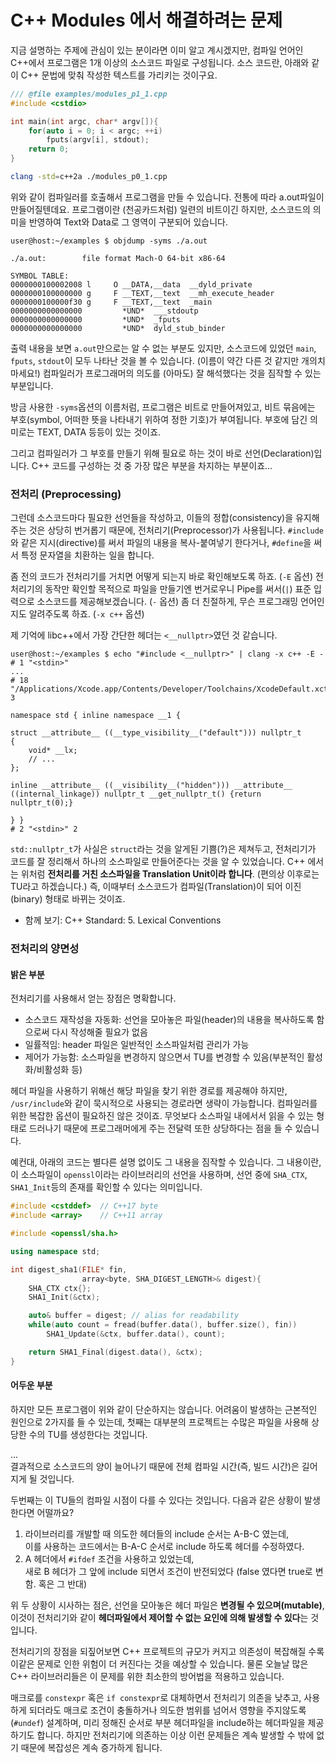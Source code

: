 # C++ Modules 에서 해결하려는 문제

지금 설명하는 주제에 관심이 있는 분이라면 이미 알고 계시겠지만, 컴파일 언어인 C++에서 프로그램은 1개 이상의 소스코드 파일로 구성됩니다.
소스 코드란, 아래와 같이 C++ 문법에 맞춰 작성한 텍스트를 가리키는 것이구요.

```c++
/// @file examples/modules_p1_1.cpp
#include <cstdio>

int main(int argc, char* argv[]){
    for(auto i = 0; i < argc; ++i)
        fputs(argv[i], stdout);
    return 0;
}
```

```bash
clang -std=c++2a ./modules_p0_1.cpp
```

위와 같이 컴파일러를 호출해서 프로그램을 만들 수 있습니다.
전통에 따라 a.out파일이 만들어질텐데요.
프로그램이란 (천공카드처럼) 일련의 비트이긴 하지만, 소스코드의 의미을 반영하여 Text와 Data로 그 영역이 구분되어 있습니다.

```console
user@host:~/examples $ objdump -syms ./a.out 

./a.out:        file format Mach-O 64-bit x86-64

SYMBOL TABLE:
0000000100002008 l     O __DATA,__data  __dyld_private
0000000100000000 g     F __TEXT,__text  __mh_execute_header
0000000100000f30 g     F __TEXT,__text  _main
0000000000000000         *UND*  ___stdoutp
0000000000000000         *UND*  _fputs
0000000000000000         *UND*  dyld_stub_binder
```

출력 내용을 보면 `a.out`만으로는 알 수 없는 부분도 있지만, 소스코드에 있었던 `main`, `fputs`, `stdout`이 모두 나타난 것을 볼 수 있습니다. (이름이 약간 다른 것 같지만 개의치 마세요!)
컴파일러가 프로그래머의 의도를 (아마도) 잘 해석했다는 것을 짐작할 수 있는 부분입니다.

방금 사용한 `-syms`옵션의 이름처럼, 프로그램은 비트로 만들어져있고, 비트 묶음에는 부호(symbol, 어떠한 뜻을 나타내기 위하여 정한 기호)가 부여됩니다. 부호에 담긴 의미로는 TEXT, DATA 등등이 있는 것이죠.

그리고 컴파일러가 그 부호를 만들기 위해 필요로 하는 것이 바로 선언(Declaration)입니다.
C++ 코드를 구성하는 것 중 가장 많은 부분을 차지하는 부분이죠...

### 전처리 (Preprocessing)

그런데 소스코드마다 필요한 선언들을 작성하고, 이들의 정합(consistency)을 유지해주는 것은 상당히 번거롭기 때문에, 전처리기(Preprocessor)가 사용됩니다.
`#include`와 같은 지시(directive)를 써서 파일의 내용을 복사-붙여넣기 한다거나, `#define`을 써서 특정 문자열을 치환하는 일을 합니다.

좀 전의 코드가 전처리기를 거치면 어떻게 되는지 바로 확인해보도록 하죠. (`-E` 옵션)
전처리기의 동작만 확인할 목적으로 파일을 만들기엔 번거로우니 Pipe를 써서(`|`) 표준 입력으로 소스코드를 제공해보겠습니다. (`-` 옵션)
좀 더 친절하게, 무슨 프로그래밍 언어인지도 알려주도록 하죠. (`-x c++` 옵션)

제 기억에 libc++에서 가장 간단한 헤더는 `<__nullptr>`였던 것 같습니다.

```
user@host:~/examples $ echo "#include <__nullptr>" | clang -x c++ -E -
# 1 "<stdin>"
...
# 18 "/Applications/Xcode.app/Contents/Developer/Toolchains/XcodeDefault.xctoolchain/usr/bin/../include/c++/v1/__nullptr" 3

namespace std { inline namespace __1 {

struct __attribute__ ((__type_visibility__("default"))) nullptr_t
{
    void* __lx;
    // ...
};

inline __attribute__ ((__visibility__("hidden"))) __attribute__ ((internal_linkage)) nullptr_t __get_nullptr_t() {return nullptr_t(0);}

} }
# 2 "<stdin>" 2
```

`std::nullptr_t`가 사실은 `struct`라는 것을 알게된 기쁨(?)은 제쳐두고, 전처리기가 코드를 잘 정리해서 하나의 소스파일로 만들어준다는 것을 알 수 있었습니다.
C++ 에서는 위처럼 **전처리를 거친 소스파일을 Translation Unit이라 합니다**. (편의상 이후로는 TU라고 하겠습니다.)
즉, 이때부터 소스코드가 컴파일(Translation)이 되어 이진(binary) 형태로 바뀌는 것이죠.

* 함께 보기: C++ Standard: 5. Lexical Conventions

### 전처리의 양면성 

#### 밝은 부분

전처리기를 사용해서 얻는 장점은 명확합니다. 

* 소스코드 재작성을 자동화: 선언을 모아놓은 파일(header)의 내용을 복사하도록 함으로써 다시 작성해줄 필요가 없음
* 일률적임: header 파일은 일반적인 소스파일처럼 관리가 가능
* 제어가 가능함: 소스파일을 변경하지 않으면서 TU를 변경할 수 있음(부분적인 활성화/비활성화 등)

헤더 파일을 사용하기 위해선 해당 파일을 찾기 위한 경로를 제공해야 하지만, `/usr/include`와 같이 묵시적으로 사용되는 경로라면 생략이 가능합니다. 컴파일러를 위한 복잡한 옵션이 필요하진 않은 것이죠.
무엇보다 소스파일 내에서서 읽을 수 있는 형태로 드러나기 때문에 프로그래머에게 주는 전달력 또한 상당하다는 점을 들 수 있습니다.

예컨대, 아래의 코드는 별다른 설명 없이도 그 내용을 짐작할 수 있습니다.
그 내용이란, 이 소스파일이 `openssl`이라는 라이브러리의 선언을 사용하며, 선언 중에 `SHA_CTX`, `SHA1_Init`등의 존재를 확인할 수 있다는 의미입니다.

```c++
#include <cstddef>  // C++17 byte
#include <array>    // C++11 array

#include <openssl/sha.h>

using namespace std;

int digest_sha1(FILE* fin, 
                array<byte, SHA_DIGEST_LENGTH>& digest){
    SHA_CTX ctx{};
    SHA1_Init(&ctx);

    auto& buffer = digest; // alias for readability
    while(auto count = fread(buffer.data(), buffer.size(), fin))
        SHA1_Update(&ctx, buffer.data(), count);

    return SHA1_Final(digest.data(), &ctx);
}
```

#### 어두운 부분

하지만 모든 프로그램이 위와 같이 단순하지는 않습니다. 어려움이 발생하는 근본적인 원인으로 2가지를 들 수 있는데,
첫째는 대부분의 프로젝트는 수많은 파일을 사용해 상당한 수의 TU를 생성한다는 것입니다.

...  
결과적으로 소스코드의 양이 늘어나기 때문에 전체 컴파일 시간(즉, 빌드 시간)은 길어지게 될 것입니다.

두번째는 이 TU들의 컴파일 시점이 다를 수 있다는 것입니다.
다음과 같은 상황이 발생한다면 어떨까요?

1. 라이브러리를 개발할 때 의도한 헤더들의 include 순서는 A-B-C 였는데,  
  이를 사용하는 코드에서는 B-A-C 순서로 include 하도록 헤더를 수정하였다.
2. A 헤더에서 `#ifdef` 조건을 사용하고 있었는데,  
  새로 B 헤더가 그 앞에 include 되면서 조건이 반전되었다 (false 였다면 true로 변함. 혹은 그 반대)

위 두 상황이 시사하는 점은, 선언을 모아놓은 헤더 파일은 **변경될 수 있으며(mutable)**, 이것이 전처리기와 같이 **헤더파일에서 제어할 수 없는 요인에 의해 발생할 수 있다**는 것입니다.

전처리기의 장점을 되짚어보면 C++ 프로젝트의 규모가 커지고 의존성이 복잡해질 수록 이같은 문제로 인한 위험이 더 커진다는 것을 예상할 수 있습니다.
물론 오늘날 많은 C++ 라이브러리들은 이 문제를 위한 최소한의 방어법을 적용하고 있습니다.

매크로를 `constexpr` 혹은 `if constexpr`로 대체하면서 전처리기 의존을 낮추고, 사용하게 되더라도 매크로 조건이 충돌하거나 의도한 범위를 넘어서 영향을 주지않도록(`#undef`) 설계하며, 미리 정해진 순서로 부분 헤더파일을 include하는 헤더파일을 제공하기도 합니다. 
하지만 전처리기에 의존하는 이상 이런 문제들은 계속 발생할 수 밖에 없기 때문에 복잡성은 계속 증가하게 됩니다.
